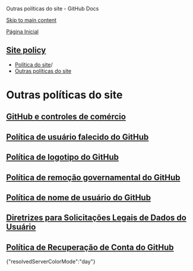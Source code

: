 Outras políticas do site - GitHub Docs

[Skip to main content](#main-content)

[Página Inicial](/pt)

[Site policy](/pt/site-policy)
----------

* [Política do site](/pt/site-policy)/
* [Outras políticas do site](/pt/site-policy/other-site-policies)

Outras políticas do site
==========

[GitHub e controles de comércio](/pt/site-policy/other-site-policies/github-and-trade-controls)
----------

[Política de usuário falecido do GitHub](/pt/site-policy/other-site-policies/github-deceased-user-policy)
----------

[Política de logotipo do GitHub](/pt/site-policy/other-site-policies/github-logo-policy)
----------

[Política de remoção governamental do GitHub](/pt/site-policy/other-site-policies/github-government-takedown-policy)
----------

[Política de nome de usuário do GitHub](/pt/site-policy/other-site-policies/github-username-policy)
----------

[Diretrizes para Solicitações Legais de Dados do Usuário](/pt/site-policy/other-site-policies/guidelines-for-legal-requests-of-user-data)
----------

[Política de Recuperação de Conta do GitHub](/pt/site-policy/other-site-policies/github-account-recovery-policy)
----------

{"resolvedServerColorMode":"day"}
